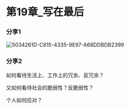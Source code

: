 # 第19章_写在最后

### 分享1

![5034261D-C815-4335-9E97-A68DDBDB2399](http://p4ui.toweydoc.tech:20080/images/stydocs/5034261D-C815-4335-9E97-A68DDBDB2399.jpg)


### 分享2

如何看待生活上、工作上的冗余、反冗余？

又如何看待社会的脆弱性？反脆弱性？

个人如何应对？